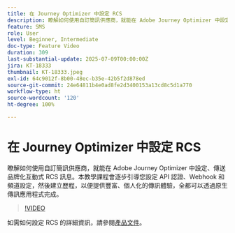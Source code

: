 ```yaml
---
title: 在 Journey Optimizer 中設定 RCS
description: 瞭解如何使用自訂簡訊供應商，就能在 Adobe Journey Optimizer 中設定、傳送品牌化互動式 RCS 訊息。本教學課程會逐步引導您設定 API 認證、Webhook 和道設定，然後建立歷程，以便提供豐富、個人化的傳訊體驗，全都可以透過原生傳訊應用程式完成。
feature: SMS
role: User
level: Beginner, Intermediate
doc-type: Feature Video
duration: 309
last-substantial-update: 2025-07-09T00:00:00Z
jira: KT-18333
thumbnail: KT-18333.jpeg
exl-id: 64c9012f-8b00-48ec-b35e-42b5f2d878ed
source-git-commit: 24e64811b4e0ad8fe2d3400153a13cd8c5d1a770
workflow-type: ht
source-wordcount: '120'
ht-degree: 100%

---
```


# 在 Journey Optimizer 中設定 RCS

瞭解如何使用自訂簡訊供應商，就能在 Adobe Journey Optimizer 中設定、傳送品牌化互動式 RCS 訊息。本教學課程會逐步引導您設定 API 認證、Webhook 和頻道設定，然後建立歷程，以便提供豐富、個人化的傳訊體驗，全都可以透過原生傳訊應用程式完成。

>[!VIDEO](https://video.tv.adobe.com/v/3464755/?learn=on&enablevpops)

如需如何設定 RCS 的詳細資訊，請參閱[產品文件](https://experienceleague.adobe.com/zh-hant/docs/journey-optimizer/using/channels/sms/configure-sms/sms-configuration)。
